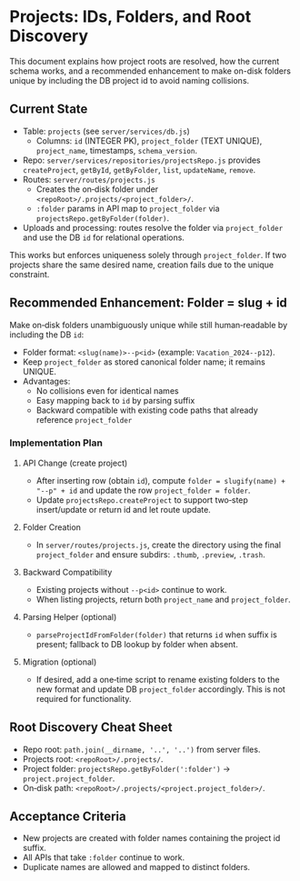 # Projects: IDs, Folders, and Root Discovery

This document explains how project roots are resolved, how the current schema works, and a recommended enhancement to make on-disk folders unique by including the DB project id to avoid naming collisions.

## Current State

- Table: `projects` (see `server/services/db.js`)
  - Columns: `id` (INTEGER PK), `project_folder` (TEXT UNIQUE), `project_name`, timestamps, `schema_version`.
- Repo: `server/services/repositories/projectsRepo.js` provides `createProject`, `getById`, `getByFolder`, `list`, `updateName`, `remove`.
- Routes: `server/routes/projects.js`
  - Creates the on‑disk folder under `<repoRoot>/.projects/<project_folder>/`.
  - `:folder` params in API map to `project_folder` via `projectsRepo.getByFolder(folder)`.
- Uploads and processing: routes resolve the folder via `project_folder` and use the DB `id` for relational operations.

This works but enforces uniqueness solely through `project_folder`. If two projects share the same desired name, creation fails due to the unique constraint.

## Recommended Enhancement: Folder = slug + id

Make on‑disk folders unambiguously unique while still human‑readable by including the DB `id`:

- Folder format: `<slug(name)>--p<id>` (example: `Vacation_2024--p12`).
- Keep `project_folder` as stored canonical folder name; it remains UNIQUE.
- Advantages:
  - No collisions even for identical names
  - Easy mapping back to `id` by parsing suffix
  - Backward compatible with existing code paths that already reference `project_folder`

### Implementation Plan

1. API Change (create project)
   - After inserting row (obtain `id`), compute `folder = slugify(name) + "--p" + id` and update the row `project_folder = folder`.
   - Update `projectsRepo.createProject` to support two‑step insert/update or return id and let route update.

2. Folder Creation
   - In `server/routes/projects.js`, create the directory using the final `project_folder` and ensure subdirs: `.thumb`, `.preview`, `.trash`.

3. Backward Compatibility
   - Existing projects without `--p<id>` continue to work.
   - When listing projects, return both `project_name` and `project_folder`.

4. Parsing Helper (optional)
   - `parseProjectIdFromFolder(folder)` that returns `id` when suffix is present; fallback to DB lookup by folder when absent.

5. Migration (optional)
   - If desired, add a one‑time script to rename existing folders to the new format and update DB `project_folder` accordingly. This is not required for functionality.

## Root Discovery Cheat Sheet

- Repo root: `path.join(__dirname, '..', '..')` from server files.
- Projects root: `<repoRoot>/.projects/`.
- Project folder: `projectsRepo.getByFolder(':folder')` → `project.project_folder`.
- On‑disk path: `<repoRoot>/.projects/<project.project_folder>/`.

## Acceptance Criteria

- New projects are created with folder names containing the project id suffix.
- All APIs that take `:folder` continue to work.
- Duplicate names are allowed and mapped to distinct folders.

